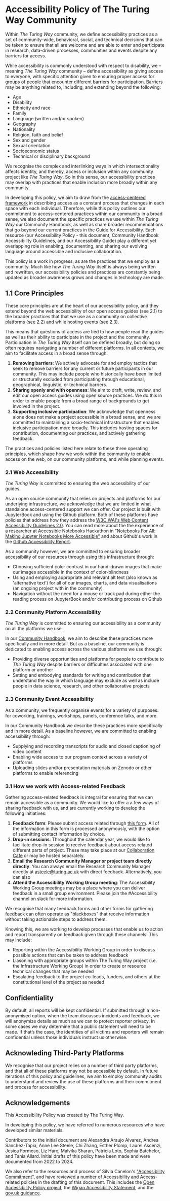 # Accessibility Policy of The Turing Way Community

Within _The Turing Way_ community, we define accessibility practices as a set of community-wide, behavioral, social, and technical decisions that can be taken to ensure that all are welcome and are able to enter and participate in research, data-driven processes, communities and events despite any barriers for access.

While accessibility is commonly understood with respect to disability, we – meaning _The Turing Way_ community – define accessibility as giving access to everyone, with specific attention given to ensuring proper access for groups of people that encounter different barriers for participation. Barriers may be anything related to, including, and extending beyond the following: 
- Age
- Disability
- Ethnicity and race
- Family
- Language (written and/or spoken)
- Geography
- Nationality
- Religion, faith and belief
- Sex and gender
- Sexual orientation
- Socioeconomic status
- Technical or disciplinary background

We recognise the complex and interlinking ways in which intersectionality affects identity, and thereby, access or inclusion within any community project like _The Turing Way_. So in this sense, our accessibility practices may overlap with practices that enable inclusion more broadly within any community.

In developing this policy, we aim to draw from the [access-centered framework](https://accesscenteredmovement.com/what-access-centered-means/) in describing access as a constant process that changes in each space with each individual. Therefore, while this policy outlines our commitment to access-centered practices within our community in a broad sense, we also document the specific practices we use within _The Turing Way_ our Community Handbook, as well as share broader recommendations that go beyond our current practices in the Guide for Accessibility. Each resource (our Accessibility Policy - this document, Community Handbook Accessibility Guidelines, and our Accessibility Guide) play a different yet overlapping role in enabling, documenting, and sharing our evolving language around accessible and inclusive collaboration.

This policy is a work in progress, as are the practices that we employ as a community. Much like how _The Turing Way_ itself is always being written and rewritten, our accessibility policies and practices are constantly being updated as broader awareness grows and changes in technology are made.

## 1.1 Core Principles

These core principles are at the heart of our accessibility policy, and they extend beyond the web accessibility of our open access guides (see 2.1) to the broader practices that that we use as a community on collective platforms (see 2.2) and while hosting events (see 2.3).

This means that questions of access are tied to how people read the guides as well as their ability to participate in the project and the community. Participation in _The Turing Way_ itself can be defined broadly, but doing so often requires navigating a number of different platforms. In all contexts, we aim to facilitate access in a broad sense through:

1. **Removing barriers**: We actively advocate for and employ tactics that seek to remove barriers for any current or future participants in our community. This may include people who historically have been limited or structurally excluded from participating through educational, geographical, linguistic, or technical barriers.
2. **Sharing openly and with openness**: We aim to draft, write, review, and edit our open access guides using open source practices. We do this in order to enable people from a broad range of backgrounds to get involved in the project.
3. **Supporting inclusive participation**: We acknowledge that openness alone does not make a project accessible in a broad sense, and we are committed to maintaining a socio-technical infrastructure that enables inclusive participation more broadly. This includes hosting spaces for contribution, documenting our practices, and actively gathering feedback.

The practices and policies listed here relate to these three operating principles, which shape how we work within the community to enable access on the web, on our community platforms, and while planning events.

### 2.1 Web Accessibility

_The Turing Way_ is committed to ensuring the web accessibility of our guides.

As an open source community that relies on  projects and platforms for our underlying infrastructure, we acknowledge that we are limited in what standalone access-centered support we can offer. Our project is built with JupyterBook and using the Github platform. Both of these platforms have policies that address how they address the [W3C WAI's Web Content Accessibility Guidelines 2.0](https://www.w3.org/TR/WCAG/). You can read more about the the experience of a researcher at Accessible Notebooks Hackathon in ["Notebooks For All: Making Jupyter Notebooks More Accessible"](https://astrobites.org/2023/06/10/notebooks-for-all/) and about Github's work in the [Github Accessibility Report](https://accessibility.github.com/).

As a community however, we are committed to ensuring broader accessibility of our resources through using this infrastructure through:
- Choosing sufficient color contrast in our hand-drawn images that make our images accessible in the context of color-blindness
- Using and employing appropriate and relevant alt text (also known as 'alternative text') for all of our images, charts, and data visualisations (an ongoing project with in the community)
- Navigation without the need for a mouse or track pad during either the reading process on JupyterBook and/or contributing process on Github

### 2.2 Community Platform Accessibility

_The Turing Way_ is committed to ensuring our accessibility as a community on all the platforms we use.

In our [Community Handbook](https://the-turing-way.netlify.app/community-handbook/accessibility), we aim to describe these practices more specifically and in more detail. But as a baseline, our community is dedicated to enabling access across the various platforms we use through:
- Providing diverse opportunities and platforms for people to contribute to _The Turing Way_ despite barriers or difficulties associated with one platform or another
- Setting and embodying standards for writing and contribution that understand the way in which language may exclude as well as include people in data science, research, and other collaborative projects

### 2.3 Community Event Accessibility

As a community, we frequently organise events for a variety of purposes: for coworking, trainings, workshops, panels, conference talks, and more.

In our Community Handbook we describe these practices more specifically and in more detail.
As a baseline however, we are committed to enabling accessibility through:

- Supplying and recording transcripts for audio and closed captioning of video content
- Enabling wide access to our program context across a variety of platforms
- Uploading slides and/or presentation materials on Zenodo or other platforms to enable referencing

### 3.1 How we work with Access-related Feedback

Gathering access-related feedback is integral for ensuring that we can remain accessible as a community. We would like to offer a a few ways of sharing feedback with us, and are currently working to develop the following initiatives:

1. **Feedback form**: Please submit access related through [this form](https://forms.gle/Ngr2eUtQmf7aEeao6). All of the information in this form is processed anonymously, with the option of submitting contact information by choice. 
2. **Drop-in sessions**: Throughout the calendar year, we would like to facilitate drop-in session to receive feedback about access related different parts of project. These may take place at our [Collaboration Cafe](https://the-turing-way.netlify.app/community-handbook/coworking/coworking-collabcafe.html) or may be hosted separately. 
3. **Email the Research Community Manager or project team directly directly**: You can always email the Research Community Manager directly at asteele@turing.ac.uk with direct feedback. Alternatively, you can also 
4. **Attend the Accessibility Working Group meeting**: The Accessibility Working Group meetings may be a place where you can deliver feedback in a small group environment. Please join the #Accessibility channel on slack for more information.

We recognise that many feedback forms and other forms for gathering feedback can often operate as "blackboxes" that receive information without taking actionable steps to address them.

Knowing this, we are working to develop processes that enable us to action and report transparently on feedback given through these channels. This may include:
- Reporting within the Accessibility Working Group in order to discuss possible actions that can be taken to address feedback
- Liasoning with appropriate groups within The Turing Way project (i.e. the Infrastructure Working Group) in order to create or resource technical changes that may be needed
- Escalating feedback to the project co-leads, funders, and others at the constitutional level of the project as needed

## Confidentiality

By default, all reports will be kept confidential. If submitted through a non-anonymised option, when the team discusses incidents and feedback, we will anonymize details as much as we can to protect reporter privacy. In some cases we may determine that a public statement will need to be made. If that’s the case, the identities of all victims and reporters will remain confidential unless those individuals instruct us otherwise.

## Acknowleding Third-Party Platforms

We recognise that our project relies on a number of third party platforms, and that all of these platforms may not be accessible by default. In future iterations of this policy and guidelines, we aim to employ community audits to understand and review the use of these platforms and their commitment and process for accessibility. 

## Acknowledgements

This Accessibility Policy was created by The Turing Way.

In developing this policy, we have referred to numerous resources who have developed similar materials. 

Contributors to the initial document are Alexandra Araujo Alvarez, Andrea Sanchez-Tapia, Anne Lee Steele, Chi Zhang, Esther Plomp, Laurel Ascenzi, Jesica Formoso, Liz Hare, Malvika Sharan, Patricia Loto, Sophia Batchelor, and Tania Allard. Initial drafts of this policy have been made and were documented from 2022 to 2024.

We also refer to the resources and process of Silvia Canelon's ["Accessibility Commitment"](https://silviacanelon.com/accessibility), and have reviewed a number of Accessibility and Access-related policies in the drafting of this document. This includes the [Open Accessibility Policy project](https://github.com/ascott1/accessibility-policy), the [Wigan Accessibility Statement](https://www.wigan.gov.uk/SitePages/Accessibility-statement.aspx), and the [gov.uk guidance](https://www.gov.uk/government/publications/sample-accessibility-statement). 